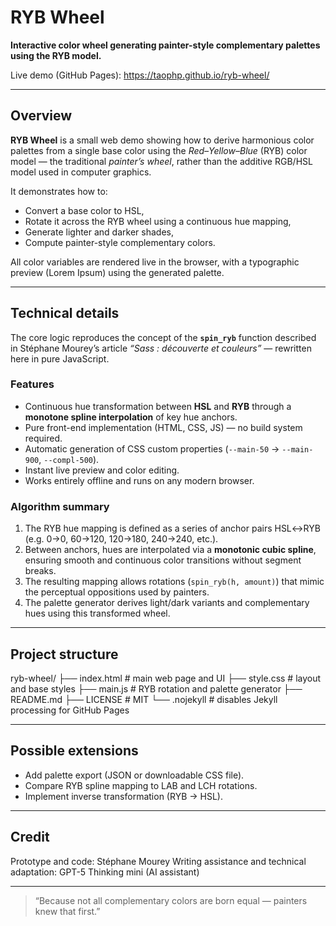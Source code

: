 # RYB Wheel
**Interactive color wheel generating painter-style complementary palettes using the RYB model.**

Live demo (GitHub Pages): https://taophp.github.io/ryb-wheel/

---

## Overview

**RYB Wheel** is a small web demo showing how to derive harmonious color palettes from a single base color using the *Red–Yellow–Blue* (RYB) color model — the traditional *painter’s wheel*, rather than the additive RGB/HSL model used in computer graphics.

It demonstrates how to:
- Convert a base color to HSL,
- Rotate it across the RYB wheel using a continuous hue mapping,
- Generate lighter and darker shades,
- Compute painter-style complementary colors.

All color variables are rendered live in the browser, with a typographic preview (Lorem Ipsum) using the generated palette.

---

## Technical details

The core logic reproduces the concept of the **`spin_ryb`** function described in Stéphane Mourey’s article *“Sass : découverte et couleurs”* — rewritten here in pure JavaScript.

### Features

- Continuous hue transformation between **HSL** and **RYB** through a **monotone spline interpolation** of key hue anchors.
- Pure front-end implementation (HTML, CSS, JS) — no build system required.
- Automatic generation of CSS custom properties (`--main-50` → `--main-900`, `--compl-500`).
- Instant live preview and color editing.
- Works entirely offline and runs on any modern browser.

### Algorithm summary

1. The RYB hue mapping is defined as a series of anchor pairs HSL↔RYB (e.g. 0→0, 60→120, 120→180, 240→240, etc.).
2. Between anchors, hues are interpolated via a **monotonic cubic spline**, ensuring smooth and continuous color transitions without segment breaks.
3. The resulting mapping allows rotations (`spin_ryb(h, amount)`) that mimic the perceptual oppositions used by painters.
4. The palette generator derives light/dark variants and complementary hues using this transformed wheel.

---

## Project structure

ryb-wheel/
├── index.html # main web page and UI
├── style.css # layout and base styles
├── main.js # RYB rotation and palette generator
├── README.md
├── LICENSE # MIT
└── .nojekyll # disables Jekyll processing for GitHub Pages

---

## Possible extensions

- Add palette export (JSON or downloadable CSS file).
- Compare RYB spline mapping to LAB and LCH rotations.
- Implement inverse transformation (RYB → HSL).

---

## Credit
Prototype and code: Stéphane Mourey
Writing assistance and technical adaptation: GPT-5 Thinking mini (AI assistant)

---

> “Because not all complementary colors are born equal — painters knew that first.”
